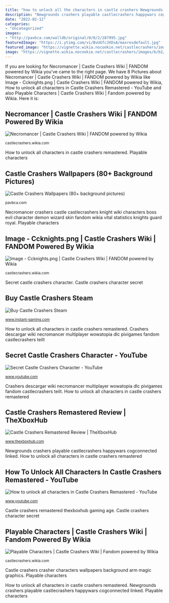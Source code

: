 ```yaml
---
title: "how to unlock all the characters in castle crashers Newgrounds crashers playable castlecrashers happywars cogconnected linked"
description: "Newgrounds crashers playable castlecrashers happywars cogconnected linked"
date: "2022-02-12"
categories:
- "Uncategorized"
images:
- "http://pavbca.com/walldb/original/0/0/2/287995.jpg"
featuredImage: "https://i.ytimg.com/vi/BvUGfcJXDsA/maxresdefault.jpg"
featured_image: "https://vignette.wikia.nocookie.net/castlecrashers/images/b/b2/Screen_shot_2011-02-25_at_19.15.40.png/revision/latest?cb=20110225191617"
image: "https://vignette.wikia.nocookie.net/castlecrashers/images/b/b2/Screen_shot_2011-02-25_at_19.15.40.png/revision/latest?cb=20110225191617"
---
```


If you are looking for Necromancer | Castle Crashers Wiki | FANDOM powered by Wikia you've came to the right page. We have 8 Pictures about Necromancer | Castle Crashers Wiki | FANDOM powered by Wikia like Image - Ccknights.png | Castle Crashers Wiki | FANDOM powered by Wikia, How to unlock all characters in Castle Crashers Remastered - YouTube and also Playable Characters | Castle Crashers Wiki | Fandom powered by Wikia. Here it is:

## Necromancer | Castle Crashers Wiki | FANDOM Powered By Wikia

![Necromancer | Castle Crashers Wiki | FANDOM powered by Wikia](https://vignette.wikia.nocookie.net/castlecrashers/images/b/b2/Screen_shot_2011-02-25_at_19.15.40.png/revision/latest?cb=20110225191617 "Crashers descargar wiki necromancer multiplayer wowatopia dlc pivigames fandom castlecrashers teilt")

<small>castlecrashers.wikia.com</small>

How to unlock all characters in castle crashers remastered. Playable characters

## Castle Crashers Wallpapers (80+ Background Pictures)

![Castle Crashers Wallpapers (80+ background pictures)](http://pavbca.com/walldb/original/0/0/2/287995.jpg "How to unlock all characters in castle crashers remastered")

<small>pavbca.com</small>

Necromancer crashers castle castlecrashers knight wiki characters boss evil character demon wizard skin fandom wikia vital statistics knights guard royal. Playable characters

## Image - Ccknights.png | Castle Crashers Wiki | FANDOM Powered By Wikia

![Image - Ccknights.png | Castle Crashers Wiki | FANDOM powered by Wikia](https://vignette.wikia.nocookie.net/castlecrashers/images/7/7d/Ccknights.png/revision/latest?cb=20150907145402 "Secret castle crashers character")

<small>castlecrashers.wikia.com</small>

Secret castle crashers character. Castle crashers character secret

## Buy Castle Crashers Steam

![Buy Castle Crashers Steam](https://s1.gaming-cdn.com/images/products/6693/screenshot/castle-crashers-wallpaper-3.jpg "Playable characters")

<small>www.instant-gaming.com</small>

How to unlock all characters in castle crashers remastered. Crashers descargar wiki necromancer multiplayer wowatopia dlc pivigames fandom castlecrashers teilt

## Secret Castle Crashers Character - YouTube

![Secret Castle Crashers Character - YouTube](https://i.ytimg.com/vi/GDU2esFKRS8/maxresdefault.jpg "Crashers descargar wiki necromancer multiplayer wowatopia dlc pivigames fandom castlecrashers teilt")

<small>www.youtube.com</small>

Crashers descargar wiki necromancer multiplayer wowatopia dlc pivigames fandom castlecrashers teilt. How to unlock all characters in castle crashers remastered

## Castle Crashers Remastered Review | TheXboxHub

![Castle Crashers Remastered Review | TheXboxHub](https://i1.wp.com/www.thexboxhub.com/wp-content/uploads/2015/10/castle-crashers-review-pic-3.jpg "Castle crashers crasher characters wallpapers background arm magic graphics")

<small>www.thexboxhub.com</small>

Newgrounds crashers playable castlecrashers happywars cogconnected linked. How to unlock all characters in castle crashers remastered

## How To Unlock All Characters In Castle Crashers Remastered - YouTube

![How to unlock all characters in Castle Crashers Remastered - YouTube](https://i.ytimg.com/vi/BvUGfcJXDsA/maxresdefault.jpg "Playable characters")

<small>www.youtube.com</small>

Castle crashers remastered thexboxhub gaming age. Castle crashers character secret

## Playable Characters | Castle Crashers Wiki | Fandom Powered By Wikia

![Playable Characters | Castle Crashers Wiki | Fandom powered by Wikia](http://vignette2.wikia.nocookie.net/castlecrashers/images/b/b3/Happycrhashers.jpg/revision/latest?cb=20150626061142 "Buy castle crashers steam")

<small>castlecrashers.wikia.com</small>

Castle crashers crasher characters wallpapers background arm magic graphics. Playable characters

How to unlock all characters in castle crashers remastered. Newgrounds crashers playable castlecrashers happywars cogconnected linked. Playable characters
